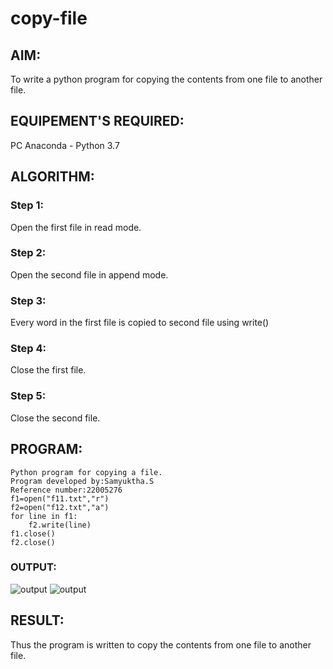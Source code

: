 # copy-file
## AIM:
To write a python program for copying the contents from one file to another file.
## EQUIPEMENT'S REQUIRED: 
PC
Anaconda - Python 3.7
## ALGORITHM: 
### Step 1:
Open the first file in read mode.
### Step 2: 
Open the second file in append mode.
### Step 3: 
Every word in the first file is copied to second file using write()
### Step 4:  
Close the first file.
### Step 5: 
Close the second file.
## PROGRAM:
```
Python program for copying a file.
Program developed by:Samyuktha.S
Reference number:22005276
f1=open("f11.txt","r")
f2=open("f12.txt","a")
for line in f1:
    f2.write(line)
f1.close()
f2.close()
```
### OUTPUT:
![output](/Screenshot%20from%202023-01-28%2012-25-13.png)
![output](/Screenshot%20from%202023-01-28%2012-24-30.png)

## RESULT:
Thus the program is written to copy the contents from one file to another file.
